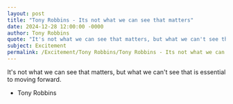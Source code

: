 ```yaml
---
layout: post
title: "Tony Robbins - Its not what we can see that matters"
date: 2024-12-28 12:00:00 -0000
author: Tony Robbins
quote: "It's not what we can see that matters, but what we can't see that is essential to moving forward."
subject: Excitement
permalink: /Excitement/Tony Robbins/Tony Robbins - Its not what we can see that matters
---
```


It's not what we can see that matters, but what we can't see that is essential to moving forward.

- Tony Robbins
